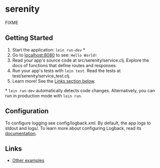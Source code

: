 # serenity

FIXME

## Getting Started

1. Start the application: `lein run-dev` \*
2. Go to [localhost:8080](http://localhost:8080/) to see: `Hello World!`
3. Read your app's source code at src/serenity/service.clj. Explore the docs of functions
   that define routes and responses.
4. Run your app's tests with `lein test`. Read the tests at test/serenity/service_test.clj.
5. Learn more! See the [Links section below](#links).

\* `lein run-dev` automatically detects code changes. Alternatively, you can run in production mode
with `lein run`.

## Configuration

To configure logging see config/logback.xml. By default, the app logs to stdout and logs/.
To learn more about configuring Logback, read its [documentation](http://logback.qos.ch/documentation.html).

## Links
* [Other examples](https://github.com/pedestal/samples)

